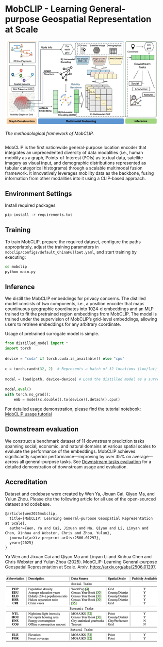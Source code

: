 # MobCLIP - Learning General-purpose Geospatial Representation at Scale

![mobclip](/figures/mobclip.png)

*The methodological framework of MobCLIP.*

## 

MobCLIP is the first nationwide general-purpose location encoder that integrates an unprecedented diversity of data modalities (i.e., human mobility as a graph, Points-of-Interest (POIs) as textual data, satellite imagery as visual input, and demographic distributions represented as tabular categorical histograms) through a scalable multimodal fusion framework. It innovatively leverages mobility data as the backbone, fusing information from other modalities into it using a CLIP-based approach.  


## Environment Settings
Install required packages

```python
pip install -r requirements.txt
```


## Training

To train MobCLIP, prepare the required dataset, configure the paths appropriately, adjust the training parameters in `mobclip/configs/default_ChinaFullSet.yaml`, and start training by executing:
```bash
cd mobclip
python main.py
```


## Inference 

We distill the MobCLIP embeddings for privacy concerns. The distilled model consists of two components, i.e., a position encoder that maps countinuous geographic coordinates into 1024-d embeddings and an MLP trained to fit the pretrained region embeddings from MobCLIP. The model is trained under the supervision of MobCLIP’s grid-level embeddings, allowing users to retrieve embeddings for any arbitrary coordinate.

Usage of pretrained surrogate model is simple.

```python
from distilled_model import *
import torch

device = "cuda" if torch.cuda.is_available() else "cpu"

c = torch.randn(32, 2)  # Represents a batch of 32 locations (lon/lat)

model = load(path, device=device) # Load the distilled model as a surrogate for MobCLIP.

model.eval()
with torch.no_grad():
    emb = model(c.double().to(device)).detach().cpu()
```

For detailed usage demonstration, please find the tutorial notebook: [MobCLIP usage tutorial](tutorial.ipynb) 

## Downstream evaluation

We construct a benchmark dataset of 11 downstream prediction tasks spanning social, economic, and natural domains at various spatial scales to evaluate the performance of the embeddings. MobCLIP achieves significantly superior performance—improving by over 35\% on average—across all general-purpose tasks. See [Downstream tasks evaluation](evaluation/downstream_evaluation.ipynb)  for a detailed demonstration of downstream usage and evaluation.


## Accreditation

Dataset and codebase were created by Wen Ya, Jixuan Cai, Qiyao Ma, and Yulun Zhou. Please cite the following article for all use of the open-sourced dataset and codebase.

```
@article{wen2025mobclip,
  title={MobCLIP: Learning General-purpose Geospatial Representation at Scale},
  author={Wen, Ya and Cai, Jixuan and Ma, Qiyao and Li, Linyan and Chen, Xinhua and Webster, Chris and Zhou, Yulun},
  journal={arXiv preprint arXiv:2506.01297},
  year={2025}
}
```

Ya Wen and Jixuan Cai and Qiyao Ma and Linyan Li and Xinhua Chen and Chris Webster and Yulun Zhou (2025). MobCLIP: Learning General-purpose Geospatial Representation at Scale. Arxiv. https://arxiv.org/abs/2506.01297.
     
     

![tasks](/figures/tasks.png)



